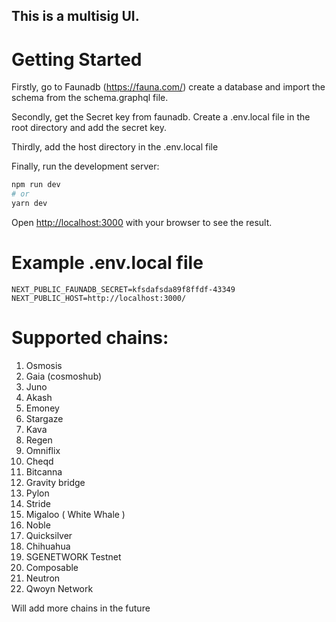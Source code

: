 ## This is a multisig UI.

# Getting Started

Firstly, go to Faunadb (https://fauna.com/) create a database and import the schema from the schema.graphql file. 

Secondly, get the Secret key from faunadb. Create a .env.local file in the root directory and add the secret key.

Thirdly, add the host directory in the .env.local file

Finally, run the development server:

```bash
npm run dev
# or
yarn dev
```

Open [http://localhost:3000](http://localhost:3000) with your browser to see the result.

# Example .env.local file

```
NEXT_PUBLIC_FAUNADB_SECRET=kfsdafsda89f8ffdf-43349
NEXT_PUBLIC_HOST=http://localhost:3000/
```

# Supported chains:

1. Osmosis
2. Gaia (cosmoshub)
3. Juno
4. Akash
5. Emoney
6. Stargaze
7. Kava
8. Regen
9. Omniflix
10. Cheqd
11. Bitcanna
12. Gravity bridge
13. Pylon
14. Stride
15. Migaloo ( White Whale )
16. Noble
17. Quicksilver
18. Chihuahua
19. SGENETWORK Testnet
20. Composable
21. Neutron
22. Qwoyn Network

Will add more chains in the future


